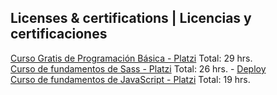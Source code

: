 <h2> Licenses & certifications | Licencias y certificaciones </h2>
<a href="https://platzi.com/p/micaelaalvariza/curso/3208-programacion-basica/diploma/detalle/" alt="diploma">Curso Gratis de Programación Básica - Platzi</a> Total: 29 hrs. <br>
<a href="https://platzi.com/p/micaelaalvariza/curso/6867-sass/diploma/detalle/" alt="diploma">Curso de fundamentos de Sass - Platzi</a> Total: 26 hrs. - <a href="https://deployecostore.neocities.org" alt="deploy">Deploy</a><br>
<a href="https://platzi.com/p/micaelaalvariza/curso/10266-javascript/diploma/detalle/" alt="diploma">Curso de fundamentos de JavaScript - Platzi</a> Total: 19 hrs. <br>
